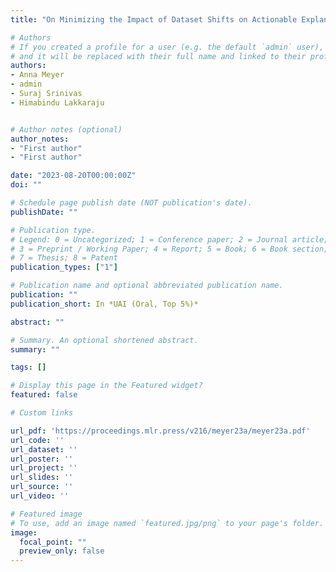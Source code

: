 ```yaml
---
title: "On Minimizing the Impact of Dataset Shifts on Actionable Explanations"

# Authors
# If you created a profile for a user (e.g. the default `admin` user), write the username (folder name) here 
# and it will be replaced with their full name and linked to their profile.
authors:
- Anna Meyer
- admin
- Suraj Srinivas
- Himabindu Lakkaraju


# Author notes (optional)
author_notes:
- "First author"
- "First author"

date: "2023-08-20T00:00:00Z"
doi: ""

# Schedule page publish date (NOT publication's date).
publishDate: ""

# Publication type.
# Legend: 0 = Uncategorized; 1 = Conference paper; 2 = Journal article;
# 3 = Preprint / Working Paper; 4 = Report; 5 = Book; 6 = Book section;
# 7 = Thesis; 8 = Patent
publication_types: ["1"]

# Publication name and optional abbreviated publication name.
publication: ""
publication_short: In *UAI (Oral, Top 5%)*

abstract: ""

# Summary. An optional shortened abstract.
summary: ""

tags: []

# Display this page in the Featured widget?
featured: false

# Custom links

url_pdf: 'https://proceedings.mlr.press/v216/meyer23a/meyer23a.pdf'
url_code: ''
url_dataset: ''
url_poster: ''
url_project: ''
url_slides: ''
url_source: ''
url_video: ''

# Featured image
# To use, add an image named `featured.jpg/png` to your page's folder. 
image:
  focal_point: ""
  preview_only: false
---
```


